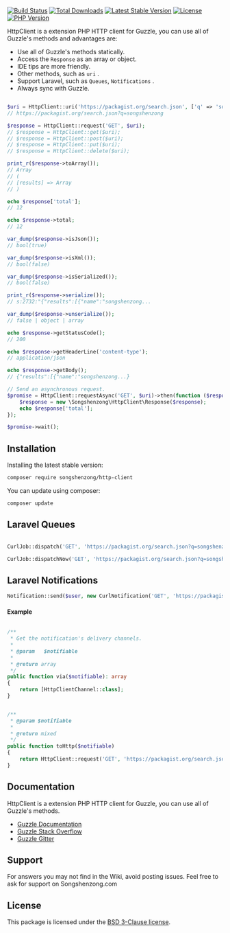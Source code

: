 [![Build Status](https://travis-ci.org/songshenzong/http-client.svg?branch=master)](https://travis-ci.org/songshenzong/http-client)
[![Total Downloads](https://poser.pugx.org/songshenzong/http-client/d/total.svg)](https://packagist.org/packages/songshenzong/http-client)
[![Latest Stable Version](https://poser.pugx.org/songshenzong/http-client/v/stable.svg)](https://packagist.org/packages/songshenzong/http-client)
[![License](https://poser.pugx.org/songshenzong/http-client/license.svg)](https://packagist.org/packages/songshenzong/http-client)
[![PHP Version](https://img.shields.io/packagist/php-v/songshenzong/http-client.svg)](https://packagist.org/packages/songshenzong/http-client)


HttpClient is a extension PHP HTTP client for Guzzle, you can use all of Guzzle's methods and advantages are:

- Use all of Guzzle's methods statically.
- Access the `Response` as an array or object.
- IDE tips are more friendly.
- Other methods, such as `uri` .
- Support Laravel, such as `Queues`, `Notifications` .
- Always sync with Guzzle.


```php

$uri = HttpClient::uri('https://packagist.org/search.json', ['q' => 'songshenzong']);
// https://packagist.org/search.json?q=songshenzong

$response = HttpClient::request('GET', $uri);
// $response = HttpClient::get($uri);
// $response = HttpClient::post($uri);
// $response = HttpClient::put($uri);
// $response = HttpClient::delete($uri);

print_r($response->toArray());
// Array
// (
// [results] => Array
// )

echo $response['total'];
// 12

echo $response->total;
// 12

var_dump($response->isJson());
// bool(true)

var_dump($response->isXml());
// bool(false)

var_dump($response->isSerialized());
// bool(false)

print_r($response->serialize());
// s:2732:"{"results":[{"name":"songshenzong...

var_dump($response->unserialize());
// false | object | array

echo $response->getStatusCode();
// 200

echo $response->getHeaderLine('content-type');
// application/json

echo $response->getBody();
// {"results":[{"name":"songshenzong...}

// Send an asynchronous request.
$promise = HttpClient::requestAsync('GET', $uri)->then(function ($response) {
    $response = new \Songshenzong\HttpClient\Response($response);
    echo $response['total'];
});

$promise->wait();

```



## Installation

Installing the latest stable version:

```bash
composer require songshenzong/http-client
```

You can update using composer:

 ```bash
composer update
 ```


## Laravel Queues

```php

CurlJob::dispatch('GET', 'https://packagist.org/search.json?q=songshenzong');

CurlJob::dispatchNow('GET', 'https://packagist.org/search.json?q=songshenzong');

```


## Laravel Notifications

```php
Notification::send($user, new CurlNotification('GET', 'https://packagist.org/search.json?q=songshenzong'));
```

#### Example

```php

/**
 * Get the notification's delivery channels.
 *
 * @param   $notifiable
 *
 * @return array
 */
public function via($notifiable): array
{
    return [HttpClientChannel::class];
}


/**
 * @param $notifiable
 *
 * @return mixed
 */
public function toHttp($notifiable)
{
    return HttpClient::request('GET', 'https://packagist.org/search.json?q=songshenzong');
}

```


## Documentation

HttpClient is a extension PHP HTTP client for Guzzle, you can use all of Guzzle's methods.

- [Guzzle Documentation](http://guzzlephp.org/)
- [Guzzle Stack Overflow](http://stackoverflow.com/questions/tagged/guzzle)
- [Guzzle Gitter](https://gitter.im/guzzle/guzzle)

## Support

For answers you may not find in the Wiki, avoid posting issues. Feel free to ask for support on Songshenzong.com


## License

This package is licensed under the [BSD 3-Clause license](http://opensource.org/licenses/BSD-3-Clause).
